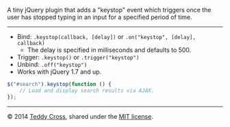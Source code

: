 A tiny jQuery plugin that adds a "keystop" event which triggers once the user has stopped typing in an input for a specified period of time.

----

* Bind: `.keystop(callback, [delay])` or `.on("keystop", [delay], callback)`
	* The delay is specified in milliseconds and defaults to 500.
* Trigger: `.keystop()` or `.trigger("keystop")`
* Unbind: `.off("keystop")`
* Works with jQuery 1.7 and up.

```javascript
$("#search").keystop(function () {
	// Load and display search results via AJAX.
});
```

---

© 2014 [Teddy Cross](http://tkaz.ec), shared under the [MIT license](http://www.opensource.org/licenses/MIT).
